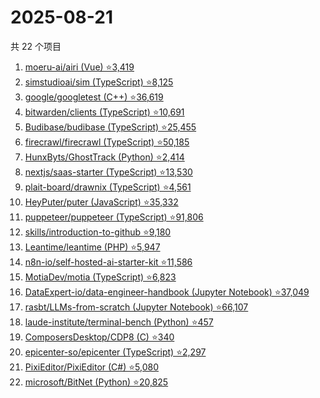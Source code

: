 # 2025-08-21

共 22 个项目

<!-- BEGIN GITHUB -->
<!-- 最后更新时间 2025-08-21 19:08:15 +0800 -->
1. [moeru-ai/airi (Vue) ⭐3,419](https://github.com/moeru-ai/airi)
1. [simstudioai/sim (TypeScript) ⭐8,125](https://github.com/simstudioai/sim)
1. [google/googletest (C++) ⭐36,619](https://github.com/google/googletest)
1. [bitwarden/clients (TypeScript) ⭐10,691](https://github.com/bitwarden/clients)
1. [Budibase/budibase (TypeScript) ⭐25,455](https://github.com/Budibase/budibase)
1. [firecrawl/firecrawl (TypeScript) ⭐50,185](https://github.com/firecrawl/firecrawl)
1. [HunxByts/GhostTrack (Python) ⭐2,414](https://github.com/HunxByts/GhostTrack)
1. [nextjs/saas-starter (TypeScript) ⭐13,530](https://github.com/nextjs/saas-starter)
1. [plait-board/drawnix (TypeScript) ⭐4,561](https://github.com/plait-board/drawnix)
1. [HeyPuter/puter (JavaScript) ⭐35,332](https://github.com/HeyPuter/puter)
1. [puppeteer/puppeteer (TypeScript) ⭐91,806](https://github.com/puppeteer/puppeteer)
1. [skills/introduction-to-github ⭐9,180](https://github.com/skills/introduction-to-github)
1. [Leantime/leantime (PHP) ⭐5,947](https://github.com/Leantime/leantime)
1. [n8n-io/self-hosted-ai-starter-kit ⭐11,586](https://github.com/n8n-io/self-hosted-ai-starter-kit)
1. [MotiaDev/motia (TypeScript) ⭐6,823](https://github.com/MotiaDev/motia)
1. [DataExpert-io/data-engineer-handbook (Jupyter Notebook) ⭐37,049](https://github.com/DataExpert-io/data-engineer-handbook)
1. [rasbt/LLMs-from-scratch (Jupyter Notebook) ⭐66,107](https://github.com/rasbt/LLMs-from-scratch)
1. [laude-institute/terminal-bench (Python) ⭐457](https://github.com/laude-institute/terminal-bench)
1. [ComposersDesktop/CDP8 (C) ⭐340](https://github.com/ComposersDesktop/CDP8)
1. [epicenter-so/epicenter (TypeScript) ⭐2,297](https://github.com/epicenter-so/epicenter)
1. [PixiEditor/PixiEditor (C#) ⭐5,080](https://github.com/PixiEditor/PixiEditor)
1. [microsoft/BitNet (Python) ⭐20,825](https://github.com/microsoft/BitNet)
<!-- END GITHUB -->